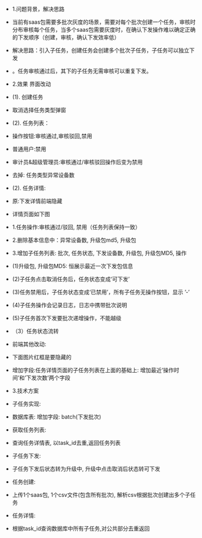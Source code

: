 - 1.问题背景，解决思路
- 当前有saas包需要多批次灰度的场景，需要对每个批次创建一个任务，审核时分布审核每个任务，当多个saas包需要灰度时，在确认下发操作难以确定正确的下发顺序（创建，审核，确认下发效率低）
- 解决思路：引入子任务，创建任务会创建多个批次子任务，子任务可以独立下发
- 。任务审核通过后，其下的子任务无需审核可以重复下发。

- 2.效果 界面改动
- (1). 创建任务
- 取消选择任务类型弹窗


- (2). 任务列表：
- 操作按钮:审核通过,审核驳回,禁用
- 	普通用户:禁用
- 	审计员&超级管理员:审核通过/审核驳回操作后变为禁用
- 去掉: 任务类型异常设备数


- (2). 任务详情:
- 原:下发详情前端隐藏

- 详情页面如下图
- 1.任务操作:审核通过/驳回, 禁用（任务列表保持一致）
- 2.删除基本信息中：异常设备数, 升级包md5, 升级包
- 3.增加子任务列表: 批次, 任务状态, 下发设备数, 升级包, 升级包MD5, 操作
- (1)升级包, 升级包MD5: 恒展示最近一次下发包信息
- (2)子任务点击取消任务后，任务状态变成‘可下发’
- (3)任务禁用后，子任务状态变成‘已禁用’，所有子任务无操作按钮，显示 ’-’
- (4)子任务操作会记录日志，日志中携带批次说明
- (5)子任务首次下发要批次递增操作，不能越级


- （3）任务状态流转

- 前端其他改动:
- 下面图片红框是要隐藏的


- 增加字段:任务详情页面的子任务列表在上面的基础上: 增加最近’操作时间’和’下发次数’两个字段
- 3.技术方案
- 子任务实现:
- 数据库表: 增加字段: batch(下发批次)
- 获取任务列表:
- 查询任务详情表, 以task_id去重,返回任务列表
- 子任务下发:
- 子任务下发后状态转为升级中, 升级中点击取消后状态转可下发
- 任务创建:
- 上传1个saas包, 1个csv文件(包含所有批次), 解析csv根据批次创建出多个子任务
- 任务详情: 
- 根据task_id查询数据库中所有子任务,对公共部分去重返回

	



